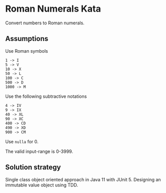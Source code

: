 # Roman Numerals Kata

Convert numbers to Roman numerals.

## Assumptions

Use Roman symbols

	1 -> I
	5 -> V
	10 -> X
	50 -> L
	100 -> C
	500 -> D
	1000 -> M

Use the following subtractive notations

	4 -> IV
	9 -> IX
	40 -> XL
	90 -> XC
	400 -> CD
	490 -> XD
	900 -> CM

Use `nulla` for 0.

The valid input-range is 0-3999.

## Solution strategy

Single class object oriented approach in Java 11 with JUnit 5. Designing an immutable value object using TDD.